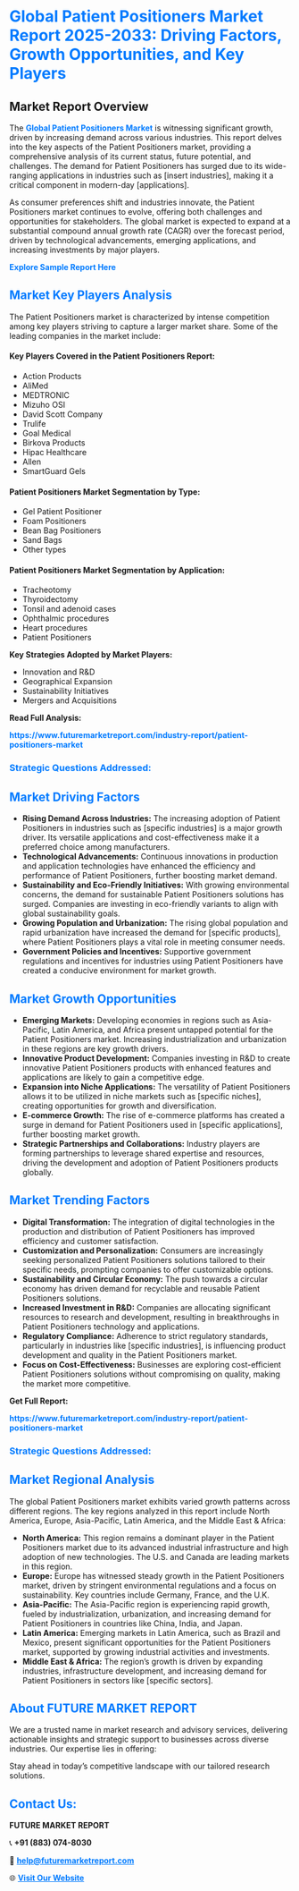 <h1 style="color: #007BFF;">Global Patient Positioners Market Report 2025-2033: Driving Factors, Growth Opportunities, and Key Players</h1>

<section id="overview">
<h2>Market Report Overview</h2>
<p>The <a href="https://www.futuremarketreport.com/industry-report/patient-positioners-market" style="color: #007BFF; text-decoration: none;"><strong>Global Patient Positioners Market</strong></a> is witnessing significant growth, driven by increasing demand across various industries. This report delves into the key aspects of the Patient Positioners market, providing a comprehensive analysis of its current status, future potential, and challenges. The demand for Patient Positioners has surged due to its wide-ranging applications in industries such as [insert industries], making it a critical component in modern-day [applications].</p>
<p>As consumer preferences shift and industries innovate, the Patient Positioners market continues to evolve, offering both challenges and opportunities for stakeholders. The global market is expected to expand at a substantial compound annual growth rate (CAGR) over the forecast period, driven by technological advancements, emerging applications, and increasing investments by major players.</p>
</section>

<section id="overview">
<p><a href="https://www.futuremarketreport.com/request-sample/reportId=112945" style="color: #007BFF; text-decoration: none;"><strong>Explore Sample Report Here</strong></a></p>
</section>

<section id="key-players">
<h2 style="color: #007BFF;">Market Key Players Analysis</h2>
<p>The Patient Positioners market is characterized by intense competition among key players striving to capture a larger market share. Some of the leading companies in the market include:</p>
<h4>Key Players Covered in the Patient Positioners Report:</h4>
<ul><li>Action Products</li><li>AliMed</li><li>MEDTRONIC</li><li>Mizuho OSI</li><li>David Scott Company</li><li>Trulife</li><li>Goal Medical</li><li>Birkova Products</li><li>Hipac Healthcare</li><li>Allen</li><li>SmartGuard Gels</li></ul>
<h4>Patient Positioners Market Segmentation by Type:</h4>
<ul><li>Gel Patient Positioner</li><li>Foam Positioners</li><li>Bean Bag Positioners</li><li>Sand Bags</li><li>Other types</li></ul>

<h4>Patient Positioners Market Segmentation by Application:</h4>
<ul><li>Tracheotomy</li><li>Thyroidectomy</li><li>Tonsil and adenoid cases</li><li>Ophthalmic procedures</li><li>Heart procedures</li><li>Patient Positioners</li></ul>
<p><strong>Key Strategies Adopted by Market Players:</strong></p>
<ul>
<li>Innovation and R&D</li>
<li>Geographical Expansion</li>
<li>Sustainability Initiatives</li>
<li>Mergers and Acquisitions</li>
</ul>
</section>

<section>
<p><strong>Read Full Analysis: </strong></p><a href="https://www.futuremarketreport.com/industry-report/patient-positioners-market" style="color: #007BFF; text-decoration: none;"><strong>https://www.futuremarketreport.com/industry-report/patient-positioners-market</strong></a>
<h3 style="color: #007BFF;">Strategic Questions Addressed:</h3>
</section>

<section id="driving-factors">
<h2 style="color: #007BFF;">Market Driving Factors</h2>
<ul>
<li><strong>Rising Demand Across Industries:</strong> The increasing adoption of Patient Positioners in industries such as [specific industries] is a major growth driver. Its versatile applications and cost-effectiveness make it a preferred choice among manufacturers.</li>
<li><strong>Technological Advancements:</strong> Continuous innovations in production and application technologies have enhanced the efficiency and performance of Patient Positioners, further boosting market demand.</li>
<li><strong>Sustainability and Eco-Friendly Initiatives:</strong> With growing environmental concerns, the demand for sustainable Patient Positioners solutions has surged. Companies are investing in eco-friendly variants to align with global sustainability goals.</li>
<li><strong>Growing Population and Urbanization:</strong> The rising global population and rapid urbanization have increased the demand for [specific products], where Patient Positioners plays a vital role in meeting consumer needs.</li>
<li><strong>Government Policies and Incentives:</strong> Supportive government regulations and incentives for industries using Patient Positioners have created a conducive environment for market growth.</li>
</ul>
</section>

<section id="growth-opportunities">
<h2 style="color: #007BFF;">Market Growth Opportunities</h2>
<ul>
<li><strong>Emerging Markets:</strong> Developing economies in regions such as Asia-Pacific, Latin America, and Africa present untapped potential for the Patient Positioners market. Increasing industrialization and urbanization in these regions are key growth drivers.</li>
<li><strong>Innovative Product Development:</strong> Companies investing in R&D to create innovative Patient Positioners products with enhanced features and applications are likely to gain a competitive edge.</li>
<li><strong>Expansion into Niche Applications:</strong> The versatility of Patient Positioners allows it to be utilized in niche markets such as [specific niches], creating opportunities for growth and diversification.</li>
<li><strong>E-commerce Growth:</strong> The rise of e-commerce platforms has created a surge in demand for Patient Positioners used in [specific applications], further boosting market growth.</li>
<li><strong>Strategic Partnerships and Collaborations:</strong> Industry players are forming partnerships to leverage shared expertise and resources, driving the development and adoption of Patient Positioners products globally.</li>
</ul>
</section>

<section id="trending-factors">
<h2 style="color: #007BFF;">Market Trending Factors</h2>
<ul>
<li><strong>Digital Transformation:</strong> The integration of digital technologies in the production and distribution of Patient Positioners has improved efficiency and customer satisfaction.</li>
<li><strong>Customization and Personalization:</strong> Consumers are increasingly seeking personalized Patient Positioners solutions tailored to their specific needs, prompting companies to offer customizable options.</li>
<li><strong>Sustainability and Circular Economy:</strong> The push towards a circular economy has driven demand for recyclable and reusable Patient Positioners solutions.</li>
<li><strong>Increased Investment in R&D:</strong> Companies are allocating significant resources to research and development, resulting in breakthroughs in Patient Positioners technology and applications.</li>
<li><strong>Regulatory Compliance:</strong> Adherence to strict regulatory standards, particularly in industries like [specific industries], is influencing product development and quality in the Patient Positioners market.</li>
<li><strong>Focus on Cost-Effectiveness:</strong> Businesses are exploring cost-efficient Patient Positioners solutions without compromising on quality, making the market more competitive.</li>
</ul>
</section>

<section>
<p><strong>Get Full Report: </strong></p><a href="https://www.futuremarketreport.com/industry-report/patient-positioners-market" style="color: #007BFF; text-decoration: none;"><strong>https://www.futuremarketreport.com/industry-report/patient-positioners-market</strong></a>
<h3 style="color: #007BFF;">Strategic Questions Addressed:</h3>
</section>


<section id="regional-analysis">
<h2 style="color: #007BFF;">Market Regional Analysis</h2>
<p>The global Patient Positioners market exhibits varied growth patterns across different regions. The key regions analyzed in this report include North America, Europe, Asia-Pacific, Latin America, and the Middle East & Africa:</p>
<ul>
<li><strong>North America:</strong> This region remains a dominant player in the Patient Positioners market due to its advanced industrial infrastructure and high adoption of new technologies. The U.S. and Canada are leading markets in this region.</li>
<li><strong>Europe:</strong> Europe has witnessed steady growth in the Patient Positioners market, driven by stringent environmental regulations and a focus on sustainability. Key countries include Germany, France, and the U.K.</li>
<li><strong>Asia-Pacific:</strong> The Asia-Pacific region is experiencing rapid growth, fueled by industrialization, urbanization, and increasing demand for Patient Positioners in countries like China, India, and Japan.</li>
<li><strong>Latin America:</strong> Emerging markets in Latin America, such as Brazil and Mexico, present significant opportunities for the Patient Positioners market, supported by growing industrial activities and investments.</li>
<li><strong>Middle East & Africa:</strong> The region’s growth is driven by expanding industries, infrastructure development, and increasing demand for Patient Positioners in sectors like [specific sectors].</li>
</ul>
</section>

<footer>
<h2 style="color: #007BFF;">About FUTURE MARKET REPORT</h2>
<p>We are a trusted name in market research and advisory services, delivering actionable insights and strategic support to businesses across diverse industries. Our expertise lies in offering:</p>

<p>Stay ahead in today’s competitive landscape with our tailored research solutions.</p>

<h2 style="color: #007BFF;">Contact Us:</h2>
<p><strong>FUTURE MARKET REPORT</strong></p>
<p>📞 <strong>+91 (883) 074-8030</strong></p>
<p>📧 <strong><a href="mailto:help@futuremarketreport.com" style="color: #007BFF;">help@futuremarketreport.com</a></strong></p>
<p>🌐 <strong><a href="https://www.futuremarketreport.com/" style="color: #007BFF;">Visit Our Website</a></strong></p>
</footer>